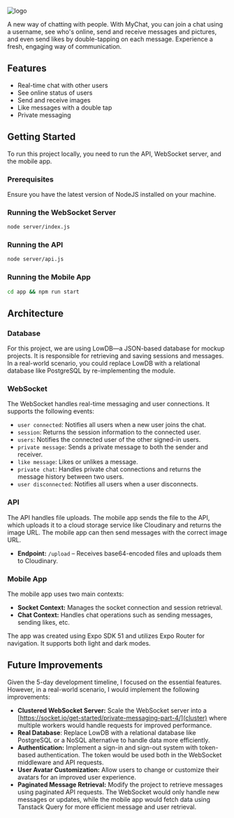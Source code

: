 ![logo](https://github.com/user-attachments/assets/79fb0f6f-c736-4b61-a543-8cd711502878)

A new way of chatting with people. With MyChat, you can join a chat using a username, see who's online, send and receive messages and pictures, and even send likes by double-tapping on each message. Experience a fresh, engaging way of communication.

## Features

- Real-time chat with other users
- See online status of users
- Send and receive images
- Like messages with a double tap
- Private messaging

## Getting Started

To run this project locally, you need to run the API, WebSocket server, and the mobile app.

### Prerequisites

Ensure you have the latest version of NodeJS installed on your machine.

### Running the WebSocket Server

```bash
node server/index.js
```

### Running the API

```bash
node server/api.js
```

### Running the Mobile App

```bash
cd app && npm run start
```

## Architecture

### Database

For this project, we are using LowDB—a JSON-based database for mockup projects. It is responsible for retrieving and saving sessions and messages. In a real-world scenario, you could replace LowDB with a relational database like PostgreSQL by re-implementing the module.

### WebSocket

The WebSocket handles real-time messaging and user connections. It supports the following events:

- `user connected`: Notifies all users when a new user joins the chat.
- `session`: Returns the session information to the connected user.
- `users`: Notifies the connected user of the other signed-in users.
- `private message`: Sends a private message to both the sender and receiver.
- `like message`: Likes or unlikes a message.
- `private chat`: Handles private chat connections and returns the message history between two users.
- `user disconnected`: Notifies all users when a user disconnects.

### API

The API handles file uploads. The mobile app sends the file to the API, which uploads it to a cloud storage service like Cloudinary and returns the image URL. The mobile app can then send messages with the correct image URL.

- **Endpoint:** `/upload` – Receives base64-encoded files and uploads them to Cloudinary.

### Mobile App

The mobile app uses two main contexts:

- **Socket Context:** Manages the socket connection and session retrieval.
- **Chat Context:** Handles chat operations such as sending messages, sending likes, etc.

The app was created using Expo SDK 51 and utilizes Expo Router for navigation. It supports both light and dark modes.


## Future Improvements
Given the 5-day development timeline, I focused on the essential features. However, in a real-world scenario, I would implement the following improvements:

- **Clustered WebSocket Server:** Scale the WebSocket server into a [https://socket.io/get-started/private-messaging-part-4/](cluster) where multiple workers would handle requests for improved performance.
- **Real Database**: Replace LowDB with a relational database like PostgreSQL or a NoSQL alternative to handle data more efficiently.
- **Authentication:** Implement a sign-in and sign-out system with token-based authentication. The token would be used both in the WebSocket middleware and API requests.
- **User Avatar Customization:** Allow users to change or customize their avatars for an improved user experience.
- **Paginated Message Retrieval:** Modify the project to retrieve messages using paginated API requests. The WebSocket would only handle new messages or updates, while the mobile app would fetch data using Tanstack Query for more efficient message and user retrieval.

